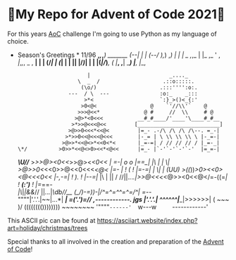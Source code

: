 # 🎄My Repo for Advent of Code 2021🎄

For this years [AoC](https://adventofcode.com/) challenge I'm going to use Python as my language of choice.

* Season's Greetings * 11/96
      __,_,_,___)          _______
    (--| | |             (--/    ),_)        ,_)
       | | |  _ ,_,_        |     |_ ,_ ' , _|_,_,_, _  ,
     __| | | (/_| | (_|     |     | ||  |/_)_| | | |(_|/_)___,
    (      |___,   ,__|     \____)  |__,           |__,

                            |                         _...._
                         \  _  /                    .::o:::::.
                          (\o/)                    .:::'''':o:.
                      ---  / \  ---                :o:_    _:::
                           >*<                     `:}_>()<_{:'
                          >0<@<                 @    `'//\\'`    @
                         >>>@<<*              @ #     //  \\     # @
                        >@>*<0<<<           __#_#____/'____'\____#_#__
                       >*>>@<<<@<<         [__________________________]
                      >@>>0<<<*<<@<         |=_- .-/\ /\ /\ /\--. =_-|
                     >*>>0<<@<<<@<<<        |-_= | \ \\ \\ \\ \ |-_=-|
                    >@>>*<<@<>*<<0<*<       |_=-=| / // // // / |_=-_|
      \*/          >0>>*<<@<>0><<*<@<<      |=_- |`-'`-'`-'`-'  |=_=-|
  ___\\U//___     >*>>@><0<<*>>@><*<0<<     | =_-| o          o |_==_|
  |\\ | | \\|    >@>>0<*<<0>>@<<0<<<*<@<    |=_- | !     (    ! |=-_=|
  | \\| | _(UU)_ >((*))_>0><*<0><@<<<0<*<  _|-,-=| !    ).    ! |-_-=|_
  |\ \| || / //||.*.*.*.|>>@<<*<<@>><0<<@</=-((=_| ! __(:')__ ! |=_==_-\
  |\\_|_|&&_// ||*.*.*.*|_\\db//__     (\_/)-=))-|/^\=^=^^=^=/^\| _=-_-_\
  """"|'.'.'.|~~|.*.*.*|     ____|_   =('.')=//   ,------------.
  jgs |'.'.'.|   ^^^^^^|____|>>>>>>|  ( ~~~ )/   (((((((())))))))
      ~~~~~~~~         '""""`------'  `w---w`     `------------'
      
This ASCII pic can be found at
https://asciiart.website/index.php?art=holiday/christmas/trees


Special thanks to all involved in the creation and preparation of the [Advent of Code](https://adventofcode.com/)!